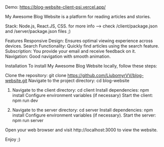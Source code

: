 Demo: https://blog-website-client-psi.vercel.app/

My Awesome Blog Website is a platform for reading articles and stories.

Stack:
Node.js, React.JS, CSS.
for more info --> check /client/package.json and /server/package.json files ;)

Features
Responsive Design: Ensures optimal viewing experience across devices.
Search Functionality: Quickly find articles using the search feature.
Subscription: You provide your email and receive feedback on it.
Navigation: Good navigation with smooth animation.

Installation
To install My Awesome Blog Website locally, follow these steps:

Clone the repository: git clone https://github.com/LiubomyrVV/blog-website.git
Navigate to the project directory: cd blog-website

1. Navigate to the client directory: cd client
Install dependencies: npm install
Configure environment variables (if necessary)
Start the client: npm run dev

3. Navigate to the server directory: cd server
Install dependencies: npm install
Configure environment variables (if necessary).
Start the server: npm run server

Open your web browser and visit http://localhost:3000 to view the website.

Enjoy ;)
